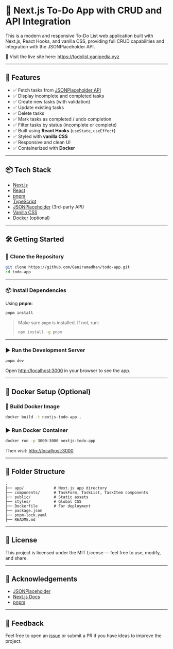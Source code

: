 # 📝 Next.js To-Do App with CRUD and API Integration

This is a modern and responsive To-Do List web application built with Next.js, React Hooks, and vanilla CSS, providing full CRUD capabilities and integration with the JSONPlaceholder API.

🔗 Visit the live site here: https://todolist.ganipedia.xyz

---

## 🚀 Features

- ✅ Fetch tasks from [JSONPlaceholder API](https://jsonplaceholder.typicode.com/todos)
- ✅ Display incomplete and completed tasks
- ✅ Create new tasks (with validation)
- ✅ Update existing tasks
- ✅ Delete tasks
- ✅ Mark tasks as completed / undo completion
- ✅ Filter tasks by status (incomplete or complete)
- ✅ Built using **React Hooks** (`useState`, `useEffect`)
- ✅ Styled with **vanilla CSS**
- ✅ Responsive and clean UI
- ✅ Containerized with **Docker**

---

## 📦 Tech Stack

- [Next.js](https://nextjs.org/)
- [React](https://reactjs.org/)
- [pnpm](https://pnpm.io/)
- [TypeScript](https://www.typescriptlang.org/)
- [JSONPlaceholder](https://jsonplaceholder.typicode.com/) (3rd-party API)
- [Vanilla CSS](https://developer.mozilla.org/en-US/docs/Web/CSS)
- [Docker](https://www.docker.com/) (optional)

---

## 🛠️ Getting Started

### 📁 Clone the Repository

```bash
git clone https://github.com/Ganiramadhan/todo-app.git
cd todo-app
```

---

### 📦 Install Dependencies

Using **pnpm**:

```bash
pnpm install
```

> Make sure `pnpm` is installed. If not, run:
> ```bash
> npm install -g pnpm
> ```

---

### ▶️ Run the Development Server

```bash
pnpm dev
```

Open [http://localhost:3000](http://localhost:3000) in your browser to see the app.

---

## 🐳 Docker Setup (Optional)

### 📄 Build Docker Image

```bash
docker build -t nextjs-todo-app .
```

### ▶️ Run Docker Container

```bash
docker run -p 3000:3000 nextjs-todo-app
```

Then visit: [http://localhost:3000](http://localhost:3000)

---

## 📂 Folder Structure

```
.
├── app/             # Next.js app directory
├── components/      # TaskForm, TaskList, TaskItem components
├── public/          # Static assets
├── styles/          # Global CSS
├── Dockerfile       # For deployment
├── package.json     
├── pnpm-lock.yaml   
├── README.md
```

---


## 📃 License

This project is licensed under the MIT License — feel free to use, modify, and share.

---

## 🙌 Acknowledgements

- [JSONPlaceholder](https://jsonplaceholder.typicode.com/)
- [Next.js Docs](https://nextjs.org/docs)
- [pnpm](https://pnpm.io/)

---

## 💬 Feedback

Feel free to open an [issue](https://github.com/Ganiramadhan/todo-app/issues) or submit a PR if you have ideas to improve the project.
